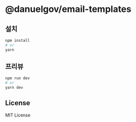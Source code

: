# @danuelgov/email-templates

## 설치

```sh
npm install
# or
yarn
```

## 프리뷰

```sh
npm run dev
# or
yarn dev
```

## License

MIT License
